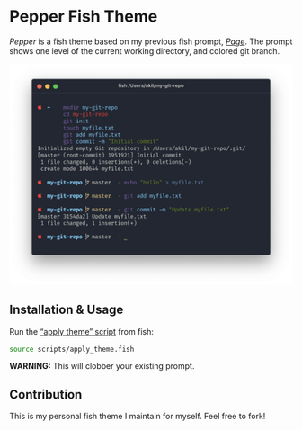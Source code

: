 # Pepper Fish Theme

_Pepper_ is a fish theme based on my previous fish prompt, [_Page_](https://github.com/SLIB53/page-fish-theme.git). The prompt shows one level of the current working directory, and colored git branch.

![screenshot-hyper-ayu](screenshot.png)

## Installation & Usage

Run the [“apply theme” script](./scripts/apply_theme.sh) from fish:

```sh
source scripts/apply_theme.fish
```

**WARNING:** This will clobber your existing prompt.


## Contribution

This is my personal fish theme I maintain for myself. Feel free to fork!

